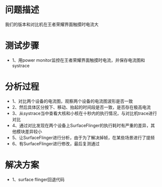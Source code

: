 # 问题描述
我们的版本和对比机在王者荣耀界面触摸时电流大

# 测试步骤

* 1、用power monitor监控在王者荣耀界面触摸时电流，并保存电流图和systrace


# 分析过程

* 1、对比两个设备的电流图，观察两个设备的电流图波形是否一致
* 2、然后具体区分按下、移动、抬起的时间段是否一致，是否存在极高电流
* 3、从systrace当中查看大核和小核在十秒内的执行情况，与对比机trace进行对比
* 4、通过对比发现在两个设备上SurfaceFlinger的执行耗时有严重的差异，其他模块差异较小
* 5、让SurfaceFlinger进行分析，由于为了解决掉帧，在某些场景进行了提频
* 6、有SurfaceFlinger进行修改，最后复测通过

# 解决方案

* 1、surface flinger回退代码